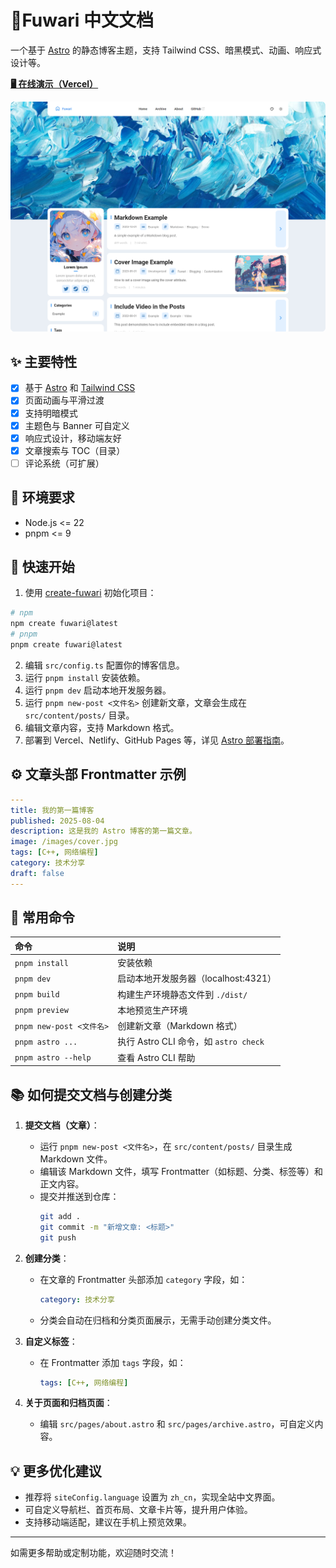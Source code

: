 
# 🍥Fuwari 中文文档

一个基于 [Astro](https://astro.build) 的静态博客主题，支持 Tailwind CSS、暗黑模式、动画、响应式设计等。

[**🖥️ 在线演示（Vercel）**](https://fuwari.vercel.app)

![预览图](https://raw.githubusercontent.com/saicaca/resource/main/fuwari/home.png)

## ✨ 主要特性

- [x] 基于 [Astro](https://astro.build) 和 [Tailwind CSS](https://tailwindcss.com)
- [x] 页面动画与平滑过渡
- [x] 支持明暗模式
- [x] 主题色与 Banner 可自定义
- [x] 响应式设计，移动端友好
- [x] 文章搜索与 TOC（目录）
- [ ] 评论系统（可扩展）

## 👀 环境要求

- Node.js <= 22
- pnpm <= 9

## 🚀 快速开始

1. 使用 [create-fuwari](https://github.com/L4Ph/create-fuwari) 初始化项目：

```sh
# npm
npm create fuwari@latest
# pnpm
pnpm create fuwari@latest
```

2. 编辑 `src/config.ts` 配置你的博客信息。
3. 运行 `pnpm install` 安装依赖。
4. 运行 `pnpm dev` 启动本地开发服务器。
5. 运行 `pnpm new-post <文件名>` 创建新文章，文章会生成在 `src/content/posts/` 目录。
6. 编辑文章内容，支持 Markdown 格式。
7. 部署到 Vercel、Netlify、GitHub Pages 等，详见 [Astro 部署指南](https://docs.astro.build/zh/guides/deploy/)。

## ⚙️ 文章头部 Frontmatter 示例

```yaml
---
title: 我的第一篇博客
published: 2025-08-04
description: 这是我的 Astro 博客的第一篇文章。
image: /images/cover.jpg
tags: [C++, 网络编程]
category: 技术分享
draft: false
---
```

## 🧞 常用命令

| 命令                                 | 说明                                  |
|:-------------------------------------|:--------------------------------------|
| `pnpm install`                       | 安装依赖                              |
| `pnpm dev`                           | 启动本地开发服务器（localhost:4321）  |
| `pnpm build`                         | 构建生产环境静态文件到 `./dist/`      |
| `pnpm preview`                       | 本地预览生产环境                      |
| `pnpm new-post <文件名>`             | 创建新文章（Markdown 格式）           |
| `pnpm astro ...`                     | 执行 Astro CLI 命令，如 `astro check` |
| `pnpm astro --help`                  | 查看 Astro CLI 帮助                   |

## 📚 如何提交文档与创建分类

1. **提交文档（文章）**：
   - 运行 `pnpm new-post <文件名>`，在 `src/content/posts/` 目录生成 Markdown 文件。
   - 编辑该 Markdown 文件，填写 Frontmatter（如标题、分类、标签等）和正文内容。
   - 提交并推送到仓库：
     ```sh
     git add .
     git commit -m "新增文章: <标题>"
     git push
     ```

2. **创建分类**：
   - 在文章的 Frontmatter 头部添加 `category` 字段，如：
     ```yaml
     category: 技术分享
     ```
   - 分类会自动在归档和分类页面展示，无需手动创建分类文件。

3. **自定义标签**：
   - 在 Frontmatter 添加 `tags` 字段，如：
     ```yaml
     tags: [C++, 网络编程]
     ```

4. **关于页面和归档页面**：
   - 编辑 `src/pages/about.astro` 和 `src/pages/archive.astro`，可自定义内容。

## 💡 更多优化建议

- 推荐将 `siteConfig.language` 设置为 `zh_cn`，实现全站中文界面。
- 可自定义导航栏、首页布局、文章卡片等，提升用户体验。
- 支持移动端适配，建议在手机上预览效果。

---
如需更多帮助或定制功能，欢迎随时交流！
